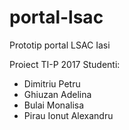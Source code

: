 # portal-lsac
Prototip portal LSAC Iasi

Proiect TI-P 2017 Studenti:


* Dimitriu Petru
* Ghiuzan Adelina
* Bulai Monalisa
* Pirau Ionut Alexandru
